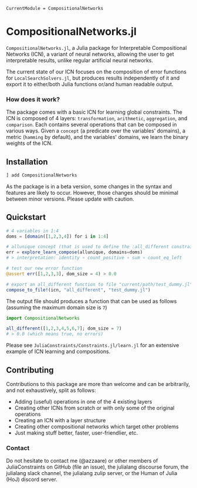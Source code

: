 ```@meta
CurrentModule = CompositionalNetworks
```

# CompositionalNetworks.jl

`CompositionalNetworks.jl`, a Julia package for Interpretable Compositional Networks (ICN), a variant of neural networks, allowing the user to get interpretable results, unlike regular artificial neural networks.

The current state of our ICN focuses on the composition of error functions for `LocalSearchSolvers.jl`, but produces results independently of it and export it to either/both Julia functions or/and human readable output.

### How does it work?

The package comes with a basic ICN for learning global constraints. The ICN is composed of 4 layers: `transformation`, `arithmetic`, `aggregation`, and `comparison`. Each contains several operations that can be composed in various ways.
Given a `concept` (a predicate over the variables' domains), a metric (`hamming` by default), and the variables' domains, we learn the binary weights of the ICN. 

## Installation

```julia
] add CompositionalNetworks
```

As the package is in a beta version, some changes in the syntax and features are likely to occur. However, those changes should be minimal between minor versions. Please update with caution.

## Quickstart

```julia
# 4 variables in 1:4
doms = [domain([1,2,3,4]) for i in 1:4]

# allunique concept (that is used to define the :all_different constraint)
err = explore_learn_compose(allunique, domains=doms)
# > interpretation: identity ∘ count_positive ∘ sum ∘ count_eq_left

# test our new error function
@assert err([1,2,3,3], dom_size = 4) > 0.0

# export an all_different function to file "current/path/test_dummy.jl" 
compose_to_file!(icn, "all_different", "test_dummy.jl")
```

The output file should produces a function that can be used as follows (assuming the maximum domain size is `7`)

```julia
import CompositionalNetworks

all_different([1,2,3,4,5,6,7]; dom_size = 7)
# > 0.0 (which means true, no errors)
```

Please see `JuliaConstraints/Constraints.jl/learn.jl` for an extensive example of ICN learning and compositions.

## Contributing

Contributions to this package are more than welcome and can be arbitrarily, and not exhaustively, split as follows:
- Adding (useful) operations in one of the $4$ existing layers
- Creating other ICNs from scratch or with only some of the original operations
- Creating an ICN with a layer structure
- Creating other compositional networks which target other problems
- Just making stuff better, faster, user-friendlier, etc.

### Contact
Do not hesitate to contact me (@azzaare) or other members of JuliaConstraints on GitHub (file an issue), the julialang discourse forum, the julialang slack channel, the julialang zulip server, or the Human of Julia (HoJ) discord server.